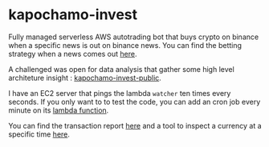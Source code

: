 # kapochamo-invest

Fully managed serverless AWS autotrading bot that buys crypto on binance when a specific news is out on binance news.
You can find the betting strategy when a news comes out [here](https://github.com/Edweis/kapochamo-invest/blob/master/trading/src/functions/extractors/simplifiedExtractors.ts#L3).

A challenged was open for data analysis that gather some high level architeture insight : [kapochamo-invest-public](https://github.com/Edweis/kapochamo-invest/tree/master/trading/src/docs/public).

I have an EC2 server that pings the lambda `watcher` ten times every seconds. If you only want to to test the code, you can add an cron job every minute on its [lambda function](https://github.com/Edweis/kapochamo-invest/blob/master/trading/serverless.yml#L94).

You can find the transaction report [here](https://api.kapochamo.com/dashboard) and a tool to inspect a currency at a specific time [here](https://api.kapochamo.com/view).
